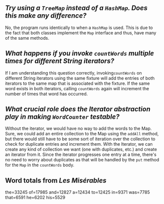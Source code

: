 ﻿## _Try using a  `TreeMap`  instead of a  `HashMap`. Does this make any difference?_
No, the program runs identically to when a `HashMap` is used. This is due to the fact that both classes implement the `Map` interface and thus, have many of the same methods.
## _What happens if you invoke  `countWords`  multiple times for different String iterators?_
If I am understanding this question correctly, invoking`countWords` on different String iterators using the same fixture will add the entries of both iterators to the  same map that is associated with the fixture. If the same word exists in both iterators, calling `countWords` again will increment the number of times that word has occurred. 
## _What crucial role does the Iterator abstraction play in making  `WordCounter`  testable?_
Without the iterator, we would have no way to add the words to the Map. Sure, we could add an entire collection to the Map using the `addAll` method, but there would still have to be some sort of iteration over the collection to check for duplicate entries and increment them. With the Iterator, we can create any kind of collection we want (one with duplicates, etc.) and create an iterator from it. Since the iterator progresses one entry at a time, there's no need to worry about duplicates as that will be handled by the `put` method for the `Map` in the `countWords` body.
## Word totals from _Les Misérables_
the=33245
of=17985
and=12827
a=12434
to=12425
in=9371
was=7785
that=6591
he=6202
his=5529
